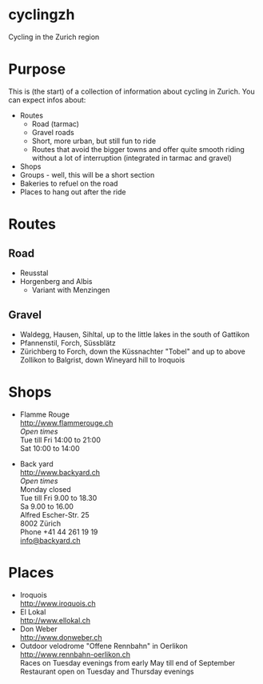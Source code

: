 cyclingzh
=========

Cycling in the Zurich region

Purpose
=======
This is (the start) of a collection of information about cycling in Zurich. You can expect infos about:
- Routes
  - Road (tarmac)
  - Gravel roads
  - Short, more urban, but still fun to ride
  - Routes that avoid the bigger towns and offer quite smooth riding without a lot of interruption (integrated in tarmac and gravel)
- Shops
- Groups - well, this will be a short section
- Bakeries to refuel on the road
- Places to hang out after the ride


Routes
======
Road
----
- Reusstal
- Horgenberg and Albis
  - Variant with Menzingen

Gravel
------
- Waldegg, Hausen, Sihltal, up to the little lakes in the south of Gattikon
- Pfannenstil, Forch, Süssblätz
- Zürichberg to Forch, down the Küssnachter "Tobel" and up to above Zollikon to Balgrist, down Wineyard hill to Iroquois

Shops
=====
- Flamme Rouge  
http://www.flammerouge.ch  
*Open times*  
Tue till Fri 14:00 to 21:00  
Sat 10:00 to 14:00  

- Back yard  
http://www.backyard.ch  
*Open times*  
Monday closed  
Tue till Fri 9.00 to 18.30   
Sa 9.00 to 16.00   
Alfred Escher-Str. 25   
8002 Zürich   
Phone +41 44 261 19 19   
info@backyard.ch   


Places
======
- Iroquois  
http://www.iroquois.ch
- El Lokal  
http://www.ellokal.ch
- Don Weber  
http://www.donweber.ch
- Outdoor velodrome "Offene Rennbahn" in Oerlikon  
http://www.rennbahn-oerlikon.ch  
Races on Tuesday evenings from early May till end of September  
Restaurant open on Tuesday and Thursday evenings
